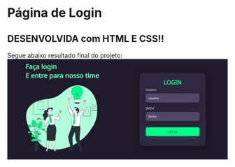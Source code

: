 # Página de Login
## DESENVOLVIDA com HTML E CSS!! 
Segue abaixo resultado final do projeto:
![alt text](https://github.com/AlanaMayara/loginpage/blob/main/assets/imagem_do_projeto.png)
